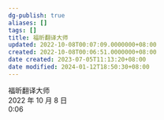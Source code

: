 ```yaml
---
dg-publish: true
aliases: []
tags: []
title: 福昕翻译大师
updated: 2022-10-08T00:07:09.0000000+08:00
created: 2022-10-08T00:06:51.0000000+08:00
date created: 2023-07-05T11:13:20+08:00
date modified: 2024-01-12T18:50:30+08:00
---
```


福昕翻译大师  
2022 年 10 月 8 日  
0:06
